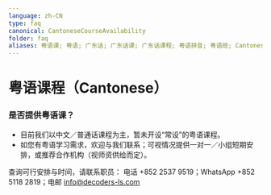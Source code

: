 ```yaml
---
language: zh-CN
type: faq
canonical: CantoneseCourseAvailability
folder: faq
aliases: 粤语课; 粤语; 广东话; 广东话课; 广东话课程; 粤语拼音; 粤语班; Cantonese course; 有没有粤语; 儿童粤语
---
```

# 粤语课程（Cantonese）

### 是否提供粤语课？
- 目前我们以中文／普通话课程为主，暂未开设“常设”的粤语课程。
- 如您有粤语学习需求，欢迎与我们联系；可视情况提供一对一／小组短期安排，或推荐合作机构（视师资供给而定）。

查询可行安排与时间，请联系职员：
电话 +852 2537 9519；WhatsApp +852 5118 2819；电邮 info@decoders-ls.com